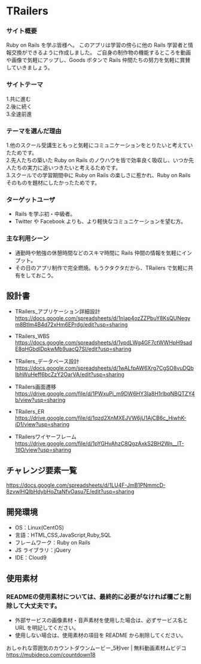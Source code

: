 # TRailers

### サイト概要

Ruby on Rails を学ぶ皆様へ。
このアプリは学習の傍らに他の Rails 学習者と情報交換ができるように作成しました。
ご自身の制作物の機能するところを動画や画像で気軽にアップし、Goods ボタンで Rails 仲間たちの努力を気軽に賞賛していきましょう。

### サイトテーマ

1.共に進む<br> 2.後に続く<br> 3.全速前進

### テーマを選んだ理由

1.他のスクール受講生ともっと気軽にコミュニケーションをとりたいと考えていたためです。<br> 2.先人たちの築いた Ruby on Rails のノウハウを皆で効率良く吸収し、いつか先人たちの実力に追いつきたいと考えるためです。<br> 3.スクールでの学習期間中に Ruby on Rails の楽しさに惹かれ、Ruby on Rails そのものを題材にしたかったためです。

### ターゲットユーザ

- Rails を学ぶ初・中級者。
- Twitter や Facebook よりも、より軽快なコミュニケーションを望む方。

### 主な利用シーン

- 通勤時や勉強の休憩時間などのスキマ時間に Rails 仲間の情報を気軽にインプット。
- その日のアプリ制作で完全燃焼。もうクタクタだから、TRailers で気軽に共有をしておこう。

## 設計書

- TRailers_アプリケーション詳細設計<br>https://docs.google.com/spreadsheets/d/1nIap4ozZZPbuY8KsQUNegym8Btlm4B4d72xHm6EPrdg/edit?usp=sharing

- TRailers_WBS<br>https://docs.google.com/spreadsheets/d/1ypdLWg4GF7ctWWHpH9sadE8qHGbdIDpkwMb9uacQ7SI/edit?usp=sharing

- TRailers_データベース設計<br>https://docs.google.com/spreadsheets/d/1wALfpAW6Xrg7CgSO8vuDQblbhWuHeff6bcZzY2OarVA/edit?usp=sharing

- TRailers画面遷移<br>https://drive.google.com/file/d/1PWxuPi_m9DW6HY3Ia8H1rlbqNBQTZY4b/view?usp=sharing

- TRailers_ER<br>https://drive.google.com/file/d/1qzd2XnMXEJVW6jU1AjCB6c_HiwhK-iD1/view?usp=sharing

- TRailersワイヤーフレーム<br>https://drive.google.com/file/d/1pYGHvAhzC8QgzAxkS2BH2Wn__lT-1tlO/view?usp=sharing

## チャレンジ要素一覧

<https://docs.google.com/spreadsheets/d/1LU4F-JmB1PNmmcD-8zvwlHQIbHdybHoZtaNfvOasu7E/edit?usp=sharing>

## 開発環境

- OS：Linux(CentOS)
- 言語：HTML,CSS,JavaScript,Ruby,SQL
- フレームワーク：Ruby on Rails
- JS ライブラリ：jQuery
- IDE：Cloud9


## 使用素材
### READMEの使用素材については、最終的に必要がなければ欄ごと削除して大丈夫です。
- 外部サービスの画像素材・音声素材を使用した場合は、必ずサービス名と URL を明記してください。
- 使用しない場合は、使用素材の項目を README から削除してください。

おしゃれな雰囲気のカウントダウンムービー_5秒ver | 無料動画素材ムビデコ
https://mubideco.com/countdown18
